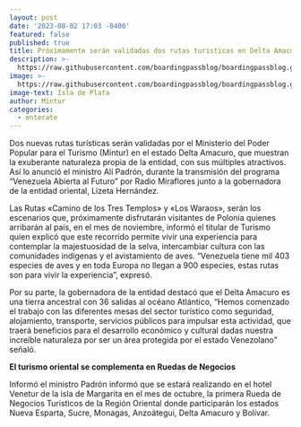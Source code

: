 ```yaml
---
layout: post
date: '2023-08-02 17:03 -0400'
featured: false
published: true
title: Próximamente serán validadas dos rutas turísticas en Delta Amacuro
description: >-
  https://raw.githubusercontent.com/boardingpassblog/boardingpassblog.github.io/main/assets/images/Delta-amacuro.jpg
image: >-
  https://raw.githubusercontent.com/boardingpassblog/boardingpassblog.github.io/main/assets/images/Delta-amacuro.jpg
image-text: Isla de Plata
author: Mintur
categories:
  - enterate
---
```

Dos nuevas rutas turísticas serán validadas por el Ministerio del Poder Popular para el Turismo (Mintur) en el estado Delta Amacuro, que muestran la exuberante naturaleza propia de la entidad, con sus múltiples atractivos. Así lo anunció el ministro Alí Padrón, durante la transmisión del programa “Venezuela Abierta al Futuro” por Radio Miraflores junto a la gobernadora de la entidad oriental, Lizeta Hernández.

Las Rutas «Camino de los Tres Templos» y  «Los Waraos», serán los escenarios que, próximamente disfrutarán visitantes de Polonia quienes  arribarán al país, en  el mes de noviembre, informó el titular de Turismo quien explicó que este recorrido permite vivir una  experiencia para contemplar la majestuosidad de la selva, intercambiar cultura con las comunidades indígenas y el avistamiento de aves. “Venezuela tiene mil 403 especies de aves y en toda Europa no llegan a 900 especies, estas rutas son para vivir la experiencia”, expresó.

Por su parte, la gobernadora de la entidad destacó que el Delta Amacuro es una tierra ancestral con 36 salidas al océano Atlántico, “Hemos comenzado el trabajo con las diferentes mesas del sector turístico como seguridad, alojamiento, transporte, servicios públicos  para impulsar esta actividad, que traerá beneficios para el desarrollo económico y cultural dadas nuestra increíble naturaleza por ser un área protegida por el estado Venezolano” señaló.

**El turismo oriental se complementa en Ruedas de Negocios**

Informó el ministro Padrón informó que se estará realizando en el hotel Venetur de la isla de Margarita en el mes de octubre, la primera Rueda de Negocios Turísticos de la Región Oriental donde participarán los estados Nueva Esparta, Sucre, Monagas, Anzoátegui, Delta Amacuro y Bolívar.